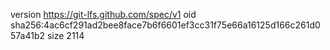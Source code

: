 version https://git-lfs.github.com/spec/v1
oid sha256:4ac6cf291ad2bee8face7b6f6601ef3cc31f75e66a16125d166c261d057a41b2
size 2114
